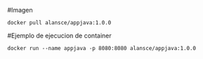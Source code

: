 #Imagen

`
docker pull alansce/appjava:1.0.0
`



#Ejemplo de ejecucion de container

`
docker run --name appjava -p 8080:8080 alansce/appjava:1.0.0
`
